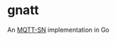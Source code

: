 gnatt
=====

An [MQTT-SN](http://mqtt.org/new/wp-content/uploads/2009/06/MQTT-SN_spec_v1.2.pdf) implementation in Go

